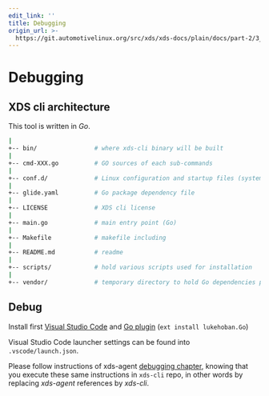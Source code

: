 ```yaml
---
edit_link: ''
title: Debugging
origin_url: >-
  https://git.automotivelinux.org/src/xds/xds-docs/plain/docs/part-2/3_xds-cli/4_debug.md?h=guppy
---
```


<!-- WARNING: This file is generated by fetch_docs.js using /home/boron/Documents/AGL/docs-webtemplate/site/_data/tocs/devguides/guppy/xds-docs-guides-devguides-book.yml -->

# Debugging

## XDS cli architecture

This tool is written in *Go*.

```bash
|
+-- bin/                # where xds-cli binary will be built
|
+-- cmd-XXX.go          # GO sources of each sub-commands
|
+-- conf.d/             # Linux configuration and startup files (systemd user service)
|
+-- glide.yaml          # Go package dependency file
|
+-- LICENSE             # XDS cli license
|
+-- main.go             # main entry point (Go)
|
+-- Makefile            # makefile including
|
+-- README.md           # readme
|
+-- scripts/            # hold various scripts used for installation
|
+-- vendor/             # temporary directory to hold Go dependencies packages
```

## Debug

Install first [Visual Studio Code](https://code.visualstudio.com/) and
[Go plugin](https://marketplace.visualstudio.com/items?itemName=lukehoban.Go)
(`ext install lukehoban.Go`)

Visual Studio Code launcher settings can be found into `.vscode/launch.json`.

Please follow instructions of xds-agent [debugging chapter](../2_xds-agent/4_debug.html#debug-xds-agent-go-code),
knowing that you execute these same instructions in `xds-cli` repo, in other words
by replacing *xds-agent* references by *xds-cli*.

